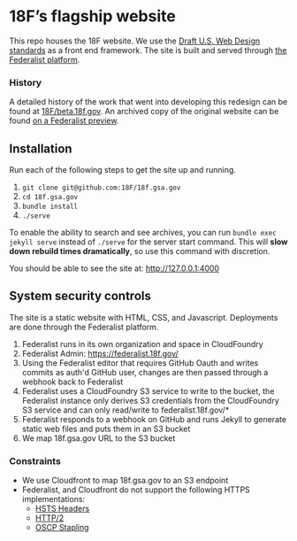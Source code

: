 # 18F’s flagship website

This repo houses the 18F website. We use the [Draft U.S. Web Design standards](https://standards.usa.gov/) as a front end framework. The site is built and served through [the Federalist platform](https://federalist.18f.gov).

### History

A detailed history of the work that went into developing this redesign can be found at [18F/beta.18f.gov](https://github.com/18F/beta.18f.gov). An archived copy of the original website can be found [on a Federalist preview](https://federalist.18f.gov/preview/18F/18f.gsa.gov/staging).

## Installation

Run each of the following steps to get the site up and running.

<!-- THESE INSTRUCTIONS ONLY WORK FOR 18F FOLK -->
1. `git clone git@github.com:18F/18f.gsa.gov`
2. `cd 18f.gsa.gov`
3. `bundle install`
4. `./serve`

To enable the ability to search and see archives, you can run `bundle exec jekyll serve` instead of `./serve` for the server start command. This will **slow down rebuild times dramatically**, so use this command with discretion.

You should be able to see the site at: http://127.0.0.1:4000

## System security controls

The site is a static website with HTML, CSS, and Javascript. Deployments are done through the Federalist platform.

1. Federalist runs in its own organization and space in CloudFoundry
1. Federalist Admin: https://federalist.18f.gov/
1. Using the Federalist editor that requires GitHub Oauth and writes commits as auth'd GitHub user, changes are then passed through a webhook back to Federalist
1. Federalist uses a CloudFoundry S3 service to write to the bucket, the Federalist instance only derives S3 credentials from the CloudFoundry S3 service and can only read/write to federalist.18f.gov/*
1. Federalist responds to a webhook on GitHub and runs Jekyll to generate static web files and puts them in an S3 bucket
1. We map 18f.gsa.gov URL to the S3 bucket

### Constraints

* We use Cloudfront to map 18f.gsa.gov to an S3 endpoint
* Federalist, and Cloudfront do not support the following HTTPS implementations:
  * [HSTS Headers](https://github.com/18F/18f.gsa.gov/issues/1871)
  * [HTTP/2](https://github.com/18F/18f.gsa.gov/issues/1872)
  * [OSCP Stapling](https://github.com/18F/18f.gsa.gov/issues/292)
